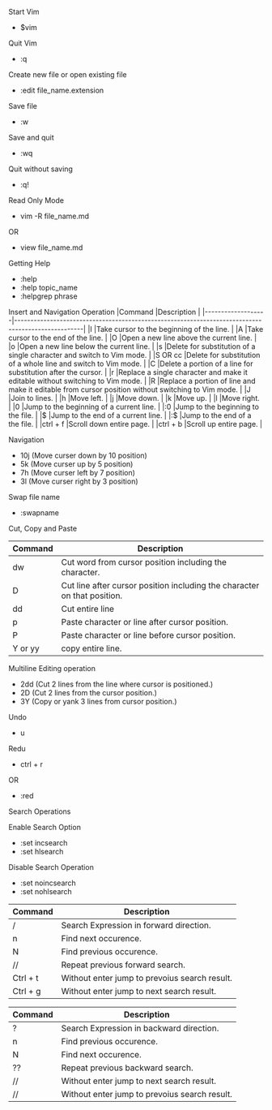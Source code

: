 Start Vim
- $vim

Quit Vim
- :q

Create new file or open existing file
- :edit file_name.extension


Save file
- :w

Save and quit
- :wq

Quit without saving
- :q!


Read Only Mode
- vim -R file_name.md

OR

- view file_name.md

Getting Help
- :help
- :help topic_name
- :helpgrep phrase

Insert and Navigation Operation
|Command            |Description                                                                                        |
|-------------------|---------------------------------------------------------------------------------------------------|
|I                  |Take cursor to the beginning of the line.                                                          |
|A                  |Take cursor to the end of the line.                                                                |
|O                  |Open a new line above the current line.                                                            |
|o                  |Open a new line below the current line.                                                            |
|s                  |Delete for substitution of a single character and switch to Vim mode.                              |
|S OR cc            |Delete for substitution of a whole line and switch to Vim mode.                                    |
|C                  |Delete a portion of a line for substitution after the cursor.                                      |
|r                  |Replace a single character and make it editable without switching to Vim mode.                     |
|R                  |Replace a portion of line and make it editable from cursor position without switching to Vim mode. |
|J                  |Join to lines.                                                                                     |
|h                  |Move left.                                                                                         |
|j                  |Move down.                                                                                         |
|k                  |Move up.                                                                                           |
|l                  |Move right.                                                                                        |
|0                  |Jump to the beginning of a current line.                                                           |
|:0                 |Jump to the beginning to the file.                                                                 |
|$                  |Jump to the end of a current line.                                                                 |
|:$                 |Jump to the end of a the file.                                                                     |
|ctrl + f           |Scroll down entire page.                                                                           |
|ctrl + b           |Scroll up entire page.                                                                             |

Navigation
- 10j (Move curser down by 10 position)
- 5k (Move curser up by 5 position)
- 7h (Move curser left by 7 position)
- 3l (Move curser right by 3 position)

Swap file name
- :swapname

Cut, Copy and Paste

|Command            |Description                                                                                        |
|-------------------|---------------------------------------------------------------------------------------------------|
|dw                 |Cut word from cursor position including the character.                                             |
|D                  |Cut line after cursor position including the character on that position.                           |
|dd                 |Cut entire line                                                                                    |
|p                  |Paste character or line after cursor position.                                                     |
|P                  |Paste character or line before cursor position.                                                    |
|Y or yy            |copy entire line.                                                                                  |

Multiline Editing operation
- 2dd (Cut 2 lines from the line where cursor is positioned.)
- 2D (Cut 2 lines from the cursor position.)
- 3Y (Copy or yank 3 lines from cursor position.)

Undo
- u

Redu
- ctrl + r

OR

- :red

Search Operations

Enable Search Option
- :set incsearch
- :set hlsearch

Disable Search Operation
- :set noincsearch
- :set nohlsearch

|Command            |Description                                                                                        |
|-------------------|---------------------------------------------------------------------------------------------------|
|/                 	|Search Expression in forward direction.                                             				|
|n                  |Find next occurence.                           													|
|N                 	|Find previous occurence.                                                               			|
|//                 |Repeat previous forward search.                                                     				|
|Ctrl + t           |Without enter jump to prevoius search result.                                                     	|
|Ctrl + g           |Without enter jump to next search result.                                                     		|


|Command            |Description                                                                                        |
|-------------------|---------------------------------------------------------------------------------------------------|
|?                  |Search Expression in backward direction.                                                    		|
|n            		|Find previous occurence.                                                                           |
|N            		|Find next occurence.                                                                               |
|??            		|Repeat previous backward search.                                                                   |
|//                 |Without enter jump to next search result.                                                     		|
|//                 |Without enter jump to prevoius search result.                                                     	|




